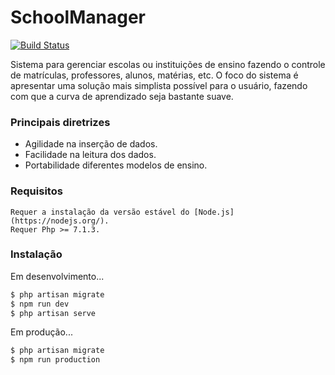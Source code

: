 # SchoolManager

[![Build Status](https://travis-ci.org/JJS4ntos/SchoolManager.svg?branch=master)](https://travis-ci.org/JJS4ntos/SchoolManager)

Sistema para gerenciar escolas ou instituições de ensino fazendo o controle de matrículas, professores, alunos, matérias, etc. O foco do sistema é apresentar uma solução mais simplista possível para o usuário, fazendo com que a curva de aprendizado seja bastante suave.

### Principais diretrizes

  - Agilidade na inserção de dados.
  - Facilidade na leitura dos dados.
  - Portabilidade diferentes modelos de ensino.


### Requisitos

    Requer a instalação da versão estável do [Node.js](https://nodejs.org/).
    Requer Php >= 7.1.3.

### Instalação

Em desenvolvimento...

```sh
$ php artisan migrate
$ npm run dev
$ php artisan serve
```

Em produção...

```sh
$ php artisan migrate
$ npm run production
```
